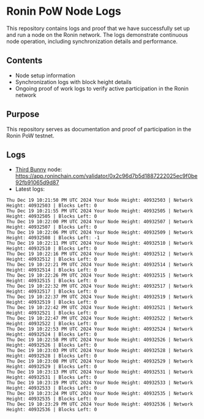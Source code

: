 # Ronin PoW Node Logs

This repository contains logs and proof that we have successfully set up and run a node on the Ronin network. The logs demonstrate continuous node operation, including synchronization details and performance.

## Contents

- Node setup information
- Synchronization logs with block height details
- Ongoing proof of work logs to verify active participation in the Ronin network

## Purpose

This repository serves as documentation and proof of participation in the Ronin PoW testnet.

## Logs

- [Third Bunny](https://thirdbunny.xyz/) node: https://app.roninchain.com/validator/0x2c96d7b5d1887222025ec9f0be92fb91065d9d87
- Latest logs:
```
Thu Dec 19 10:21:50 PM UTC 2024 Your Node Height: 40932503 | Network Height: 40932503 | Blocks Left: 0
Thu Dec 19 10:21:55 PM UTC 2024 Your Node Height: 40932505 | Network Height: 40932505 | Blocks Left: 0
Thu Dec 19 10:22:00 PM UTC 2024 Your Node Height: 40932507 | Network Height: 40932507 | Blocks Left: 0
Thu Dec 19 10:22:06 PM UTC 2024 Your Node Height: 40932509 | Network Height: 40932508 | Blocks Left: -1
Thu Dec 19 10:22:11 PM UTC 2024 Your Node Height: 40932510 | Network Height: 40932510 | Blocks Left: 0
Thu Dec 19 10:22:16 PM UTC 2024 Your Node Height: 40932512 | Network Height: 40932512 | Blocks Left: 0
Thu Dec 19 10:22:21 PM UTC 2024 Your Node Height: 40932514 | Network Height: 40932514 | Blocks Left: 0
Thu Dec 19 10:22:26 PM UTC 2024 Your Node Height: 40932515 | Network Height: 40932515 | Blocks Left: 0
Thu Dec 19 10:22:32 PM UTC 2024 Your Node Height: 40932517 | Network Height: 40932517 | Blocks Left: 0
Thu Dec 19 10:22:37 PM UTC 2024 Your Node Height: 40932519 | Network Height: 40932519 | Blocks Left: 0
Thu Dec 19 10:22:42 PM UTC 2024 Your Node Height: 40932521 | Network Height: 40932521 | Blocks Left: 0
Thu Dec 19 10:22:47 PM UTC 2024 Your Node Height: 40932522 | Network Height: 40932522 | Blocks Left: 0
Thu Dec 19 10:22:53 PM UTC 2024 Your Node Height: 40932524 | Network Height: 40932524 | Blocks Left: 0
Thu Dec 19 10:22:58 PM UTC 2024 Your Node Height: 40932526 | Network Height: 40932526 | Blocks Left: 0
Thu Dec 19 10:23:03 PM UTC 2024 Your Node Height: 40932528 | Network Height: 40932528 | Blocks Left: 0
Thu Dec 19 10:23:08 PM UTC 2024 Your Node Height: 40932529 | Network Height: 40932529 | Blocks Left: 0
Thu Dec 19 10:23:13 PM UTC 2024 Your Node Height: 40932531 | Network Height: 40932531 | Blocks Left: 0
Thu Dec 19 10:23:19 PM UTC 2024 Your Node Height: 40932533 | Network Height: 40932533 | Blocks Left: 0
Thu Dec 19 10:23:24 PM UTC 2024 Your Node Height: 40932535 | Network Height: 40932535 | Blocks Left: 0
Thu Dec 19 10:23:29 PM UTC 2024 Your Node Height: 40932536 | Network Height: 40932536 | Blocks Left: 0
```
